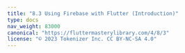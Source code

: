 ```yaml
---
title: "8.3 Using Firebase with Flutter (Introduction)"
type: docs
nav_weight: 83000
canonical: "https://fluttermasterylibrary.com/4/8/3"
license: "© 2023 Tokenizer Inc. CC BY-NC-SA 4.0"
---
```


